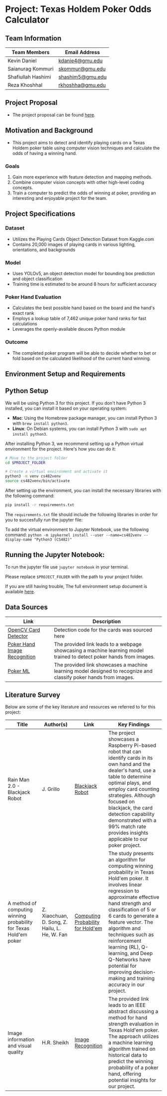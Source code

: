 # Project: Texas Holdem Poker Odds Calculator
## Team Information

| Team Members       | Email Address   |
|--------------------|-----------------|
| Kevin Daniel       | kdanie4@gmu.edu |
| Saianurag Kommuri  | skommur@gmu.edu |
| Shafiullah Hashimi | shashim5@gmu.edu|
| Reza Khoshhal      | rkhoshha@gmu.edu|

## Project Proposal 
- The project proposal can be found [here](https://docs.google.com/document/d/15ecoP3ZsK5myAPOcKUsPFbqGT3KCkJQoNnVF8iDrlcQ/).

## Motivation and Background

- This project aims to detect and identify playing cards on a Texas Holdem poker table using computer vision techniques and calculate the odds of having a winning hand.

### Goals

1. Gain more experience with feature detection and mapping methods.
2. Combine computer vision concepts with other high-level coding concepts.
3. Train a computer to predict the odds of winning at poker, providing an interesting and enjoyable project for the team.

## Project Specifications

### Dataset

- Utilizes the Playing Cards Object Detection Dataset from Kaggle.com
- Contains 20,000 images of playing cards in various lighting, orientations, and backgrounds

### Model

- Uses YOLOv5, an object detection model for bounding box prediction and object classification
- Training time is estimated to be around 8 hours for sufficient accuracy

### Poker Hand Evaluation

- Calculates the best possible hand based on the board and the hand's exact rank
- Employs a lookup table of 7,462 unique poker hand ranks for fast calculations
- Leverages the openly-available deuces Python module

### Outcome

- The completed poker program will be able to decide whether to bet or fold based on the calculated likelihood of the current hand winning.


## Environment Setup and Requirements

## Python Setup

We will be using Python 3 for this project. If you don't have Python 3 installed, you can install it based on your operating system:

- **Mac**: Using the Homebrew package manager, you can install Python 3 with `brew install python3`.
- **Linux**: On Debian systems, you can install Python 3 with `sudo apt install python3`.

After installing Python 3, we recommend setting up a Python virtual environment for the project. Here's how you can do it:

```bash
# Move to the project folder
cd $PROJECT_FOLDER

# Create a virtual environment and activate it
python3 -m venv cs482venv
source cs482venv/bin/activate
```
After setting up the environment, you can install the necessary libraries with the following command:
```bash
pip install -r requirements.txt
```
The `requirements.txt` file should include the following libraries in order for you to succesfully run the jupyter file:

To add the virtual environment to Jupyter Notebook, use the following command:
`python -m ipykernel install --user --name=cs482venv --display-name "Python3 (CS482)" `

## Running the Jupyter Notebook:
To run the jupyter file use `jupyter notebook` in your terminal. 

Please replace `$PROJECT_FOLDER` with the path to your project folder.

If you are still having trouble, The full environment setup document is available [here](./CS482%20Computer%20Vision%20-%20Python%20Getting%20Started.pdf).


## Data Sources

| Link | Description |
|------|-------------|
| [OpenCV Card Detector](https://github.com/EdjeElectronics/OpenCV-Playing-Card-Detector/blob/master/Cards.py) | Detection code for the cards was sourced here |
| [Poker Hand Image Recognition](https://samyzaf.com/ML/poker2/poker2.html) | The provided link leads to a webpage showcasing a machine learning model trained to detect poker hands from images. |
| [Poker ML](https://github.com/sagor999/poker_ml) | The provided link showcases a machine learning model designed to recognize and classify poker hands from images. |

## Literature Survey

Below are some of the key literature and resources we referred to for this project:

| Title | Author(s) | Link | Key Findings |
|-------|-----------|------|--------------|
| Rain Man 2.0 - Blackjack Robot | J. Grillo | [Blackjack Robot](https://hackaday.io/project/27639-rain-man-20-blackjack-robot.) | The project showcases a Raspberry Pi-based robot that can identify cards in its own hand and the dealer's hand, use a table to determine optimal plays, and employ card counting strategies. Although focused on blackjack, the card detection capability demonstrated with a 99% match rate provides insights applicable to our poker project.|
| A method of computing winning probability for Texas Hold'em poker| Z. Xiaochuan, D. Song, Z. Hailu, L. He, W. Fan | [Computing Probability for Hold'em]([URL2](http://www.ijmlc.org/papers/275-LC009.pdf)) | The study presents an algorithm for computing winning probability in Texas Hold'em poker. It involves linear regression to approximate effective hand strength and classification of 5 or 6 cards to generate a feature vector. The algorithm and techniques such as reinforcement learning (RL), Q-learning, and Deep Q-Networks have potential for improving decision-making and training accuracy in our project. |
| Image information and visual quality | H.R. Sheikh | [Image Recognition](https://ieeexplore.ieee.org/abstract/document/1576816?casa_token=DxQnaal5t3AAAAAA:wQq0qZWCt-_YJic-zXD-OxRedXb5AdJQtD1TspsTfOvGwCQKTly1e57sq51XhXep6tZXaWUI) | The provided link leads to an IEEE abstract discussing a method for hand strength evaluation in Texas Hold'em poker. The approach utilizes a machine learning algorithm trained on historical data to predict the winning probability of a poker hand, offering potential insights for our project. |

